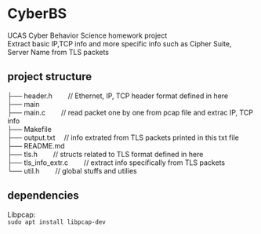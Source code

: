 # CyberBS

UCAS Cyber Behavior Science homework project </br>
Extract basic IP,TCP info and more specific info such as Cipher Suite, Server Name from TLS packets

## project structure
├── header.h &emsp;&emsp;// Ethernet, IP, TCP header format defined in here</br>
├── main</br>
├── main.c &emsp;&emsp;// read packet one by one from pcap file and extrac IP, TCP info</br>
├── Makefile</br>
├── output.txt &emsp;// info extrated from TLS packets printed in this txt file</br>
├── README.md</br>
├── tls.h &emsp;&emsp;// structs related to TLS format defined in here</br>
├── tls_info_extr.c &emsp;&emsp;// extract info specifically from TLS packets</br>
└── util.h &emsp;&emsp;// global stuffs and utilies

## dependencies

Libpcap:</br>
<code>sudo apt install libpcap-dev</code>

